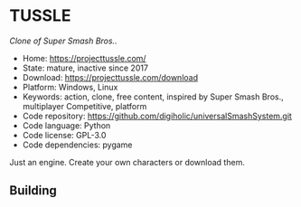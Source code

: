 # TUSSLE

_Clone of Super Smash Bros.._

- Home: https://projecttussle.com/
- State: mature, inactive since 2017
- Download: https://projecttussle.com/download
- Platform: Windows, Linux
- Keywords: action, clone, free content, inspired by Super Smash Bros., multiplayer Competitive, platform
- Code repository: https://github.com/digiholic/universalSmashSystem.git
- Code language: Python
- Code license: GPL-3.0
- Code dependencies: pygame

Just an engine. Create your own characters or download them.

## Building
